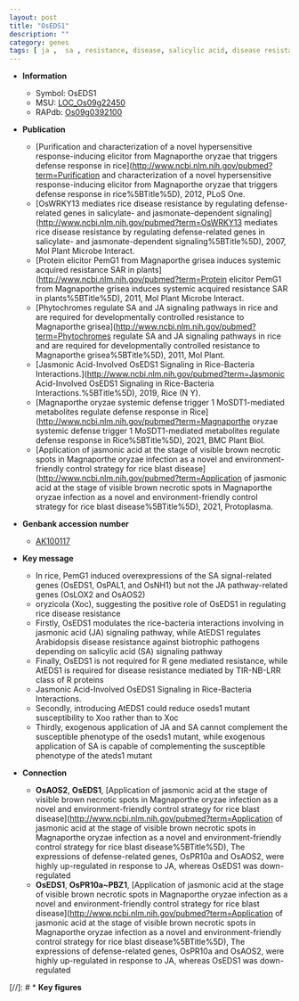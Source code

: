 ```yaml
---
layout: post
title: "OsEDS1"
description: ""
category: genes
tags: [ ja ,  sa , resistance, disease, salicylic acid, disease resistance, R protein, jasmonic, jasmonic acid,  xoo , JA, SA]
---
```


* **Information**  
    + Symbol: OsEDS1  
    + MSU: [LOC_Os09g22450](http://rice.uga.edu/cgi-bin/ORF_infopage.cgi?orf=LOC_Os09g22450)  
    + RAPdb: [Os09g0392100](http://rapdb.dna.affrc.go.jp/viewer/gbrowse_details/irgsp1?name=Os09g0392100)  

* **Publication**  
    + [Purification and characterization of a novel hypersensitive response-inducing elicitor from Magnaporthe oryzae that triggers defense response in rice](http://www.ncbi.nlm.nih.gov/pubmed?term=Purification and characterization of a novel hypersensitive response-inducing elicitor from Magnaporthe oryzae that triggers defense response in rice%5BTitle%5D), 2012, PLoS One.
    + [OsWRKY13 mediates rice disease resistance by regulating defense-related genes in salicylate- and jasmonate-dependent signaling](http://www.ncbi.nlm.nih.gov/pubmed?term=OsWRKY13 mediates rice disease resistance by regulating defense-related genes in salicylate- and jasmonate-dependent signaling%5BTitle%5D), 2007, Mol Plant Microbe Interact.
    + [Protein elicitor PemG1 from Magnaporthe grisea induces systemic acquired resistance SAR in plants](http://www.ncbi.nlm.nih.gov/pubmed?term=Protein elicitor PemG1 from Magnaporthe grisea induces systemic acquired resistance SAR in plants%5BTitle%5D), 2011, Mol Plant Microbe Interact.
    + [Phytochromes regulate SA and JA signaling pathways in rice and are required for developmentally controlled resistance to Magnaporthe grisea](http://www.ncbi.nlm.nih.gov/pubmed?term=Phytochromes regulate SA and JA signaling pathways in rice and are required for developmentally controlled resistance to Magnaporthe grisea%5BTitle%5D), 2011, Mol Plant.
    + [Jasmonic Acid-Involved OsEDS1 Signaling in Rice-Bacteria Interactions.](http://www.ncbi.nlm.nih.gov/pubmed?term=Jasmonic Acid-Involved OsEDS1 Signaling in Rice-Bacteria Interactions.%5BTitle%5D), 2019, Rice (N Y).
    + [Magnaporthe oryzae systemic defense trigger 1 MoSDT1-mediated metabolites regulate defense response in Rice](http://www.ncbi.nlm.nih.gov/pubmed?term=Magnaporthe oryzae systemic defense trigger 1 MoSDT1-mediated metabolites regulate defense response in Rice%5BTitle%5D), 2021, BMC Plant Biol.
    + [Application of jasmonic acid at the stage of visible brown necrotic spots in Magnaporthe oryzae infection as a novel and environment-friendly control strategy for rice blast disease](http://www.ncbi.nlm.nih.gov/pubmed?term=Application of jasmonic acid at the stage of visible brown necrotic spots in Magnaporthe oryzae infection as a novel and environment-friendly control strategy for rice blast disease%5BTitle%5D), 2021, Protoplasma.

* **Genbank accession number**  
    + [AK100117](http://www.ncbi.nlm.nih.gov/nuccore/AK100117)

* **Key message**  
    + In rice, PemG1 induced overexpressions of the SA signal-related genes (OsEDS1, OsPAL1, and OsNH1) but not the JA pathway-related genes (OsLOX2 and OsAOS2)
    + oryzicola (Xoc), suggesting the positive role of OsEDS1 in regulating rice disease resistance
    + Firstly, OsEDS1 modulates the rice-bacteria interactions involving in jasmonic acid (JA) signaling pathway, while AtEDS1 regulates Arabidopsis disease resistance against biotrophic pathogens depending on salicylic acid (SA) signaling pathway
    + Finally, OsEDS1 is not required for R gene mediated resistance, while AtEDS1 is required for disease resistance mediated by TIR-NB-LRR class of R proteins
    + Jasmonic Acid-Involved OsEDS1 Signaling in Rice-Bacteria Interactions.
    + Secondly, introducing AtEDS1 could reduce oseds1 mutant susceptibility to Xoo rather than to Xoc
    + Thirdly, exogenous application of JA and SA cannot complement the susceptible phenotype of the oseds1 mutant, while exogenous application of SA is capable of complementing the susceptible phenotype of the ateds1 mutant

* **Connection**  
    + __OsAOS2__, __OsEDS1__, [Application of jasmonic acid at the stage of visible brown necrotic spots in Magnaporthe oryzae infection as a novel and environment-friendly control strategy for rice blast disease](http://www.ncbi.nlm.nih.gov/pubmed?term=Application of jasmonic acid at the stage of visible brown necrotic spots in Magnaporthe oryzae infection as a novel and environment-friendly control strategy for rice blast disease%5BTitle%5D),  The expressions of defense-related genes, OsPR10a and OsAOS2, were highly up-regulated in response to JA, whereas OsEDS1 was down-regulated
    + __OsEDS1__, __OsPR10a~PBZ1__, [Application of jasmonic acid at the stage of visible brown necrotic spots in Magnaporthe oryzae infection as a novel and environment-friendly control strategy for rice blast disease](http://www.ncbi.nlm.nih.gov/pubmed?term=Application of jasmonic acid at the stage of visible brown necrotic spots in Magnaporthe oryzae infection as a novel and environment-friendly control strategy for rice blast disease%5BTitle%5D),  The expressions of defense-related genes, OsPR10a and OsAOS2, were highly up-regulated in response to JA, whereas OsEDS1 was down-regulated

[//]: # * **Key figures**  


